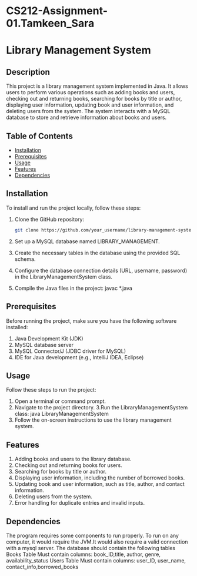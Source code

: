 # CS212-Assignment-01.Tamkeen_Sara
# Library Management System

## Description
This project is a library management system implemented in Java. It allows users to perform various operations such as adding books and users, checking out and returning books, searching for books by title or author, displaying user information, updating book and user information, and deleting users from the system. The system interacts with a MySQL database to store and retrieve information about books and users.

## Table of Contents
- [Installation](#installation)
- [Prerequisites](#prerequisites)
- [Usage](#usage)
- [Features](#features)
- [Dependencies](#dependencies)

## Installation
To install and run the project locally, follow these steps:

1. Clone the GitHub repository:
   ```bash
   git clone https://github.com/your_username/library-management-system.git
2. Set up a MySQL database named LIBRARY_MANAGEMENT.

3. Create the necessary tables in the database using the provided SQL schema.

4. Configure the database connection details (URL, username, password) in the LibraryManagementSystem class.

5. Compile the Java files in the project:
   javac *.java
   
## Prerequisites
Before running the project, make sure you have the following software installed:

1. Java Development Kit (JDK)
2. MySQL database server
3. MySQL Connector/J (JDBC driver for MySQL)
4. IDE for Java development (e.g., IntelliJ IDEA, Eclipse)


## Usage
Follow these steps to run the project:

1. Open a terminal or command prompt.
2. Navigate to the project directory.
3.Run the LibraryManagementSystem class:
java LibraryManagementSystem
4. Follow the on-screen instructions to use the library management system.

## Features

1. Adding books and users to the library database.
2. Checking out and returning books for users.
3. Searching for books by title or author.
4. Displaying user information, including the number of borrowed books.
5. Updating book and user information, such as title, author, and contact information.
6. Deleting users from the system.
7. Error handling for duplicate entries and invalid inputs.

## Dependencies
The program requires some components to run properly. To run on any computer, it would require the JVM.It would also require a valid connection with a mysql server. 
The database should contain the following tables 
Books Table
Must contain columns: book_ID,title, author, genre, availability_status
Users Table
Must contain columns: user_ID, user_name, contact_info,borrowed_books
